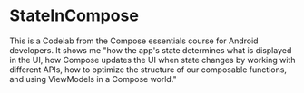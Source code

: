 # StateInCompose
This is a Codelab from the Compose essentials course for Android developers. It shows me "how the app's state determines what is displayed in the UI, how Compose updates the UI when state changes by working with different APIs, how to optimize the structure of our composable functions, and using ViewModels in a Compose world."
